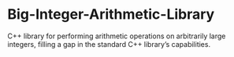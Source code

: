 # Big-Integer-Arithmetic-Library
 C++ library for performing arithmetic operations on arbitrarily large integers, filling a gap in the standard C++ library’s capabilities.
